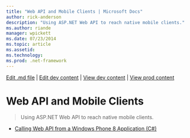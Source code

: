 ```yaml
---
title: "Web API and Mobile Clients | Microsoft Docs"
author: rick-anderson
description: "Using ASP.NET Web API to reach native mobile clients."
ms.author: riande
manager: wpickett
ms.date: 07/23/2014
ms.topic: article
ms.assetid: 
ms.technology: 
ms.prod: .net-framework
---
```

[Edit .md file](C:\Projects\msc\dev\Msc.Www\Web.ASP\App_Data\github\web-api\overview\index.md) | [Edit dev content](http://www.aspdev.net/umbraco#/content/content/edit/58964) | [View dev content](http://docs.aspdev.net/tutorials/web-api/overview/mobile-clients/index.html) | [View prod content](http://www.asp.net/web-api/overview/mobile-clients)

Web API and Mobile Clients
====================
> Using ASP.NET Web API to reach native mobile clients.


- [Calling Web API from a Windows Phone 8 Application (C#)](calling-web-api-from-a-windows-phone-8-application.md)